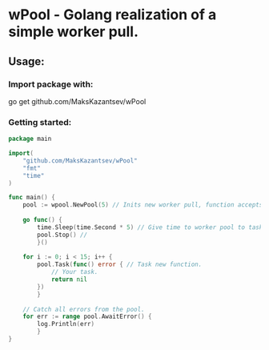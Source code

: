 # wPool - Golang realization of a simple worker pull.
## Usage:
### Import package with:
go get github.com/MaksKazantsev/wPool
### Getting started:
```go
package main

import(
	"github.com/MaksKazantsev/wPool"
	"fmt"
	"time"
)

func main() {
	pool := wpool.NewPool(5) // Inits new worker pull, function accepts workers capacity.
	
	go func() {
		time.Sleep(time.Second * 5) // Give time to worker pool to task all functions.
		pool.Stop() // 
        }()
	
	for i := 0; i < 15; i++ { 
		pool.Task(func() error { // Task new function.
			// Your task.
		    return nil
		})
        }
	
	// Catch all errors from the pool.
	for err := range pool.AwaitError() {
		log.Println(err)
        }
}
